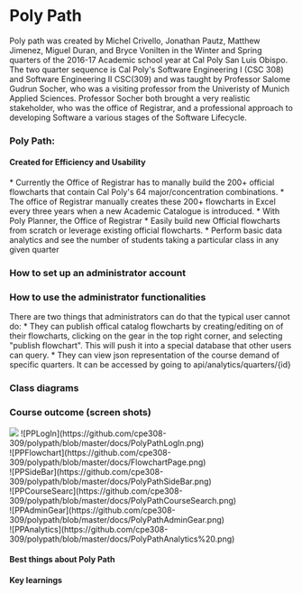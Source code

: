 <h1> Poly Path</h1>
<p> 
  Poly path was created by Michel Crivello, Jonathan Pautz, Matthew Jimenez, Miguel Duran, and Bryce Vonilten in the Winter   and Spring quarters of the 2016-17 Academic school year at Cal Poly San Luis Obispo. The two quarter sequence is Cal Poly's Software Engineering I (CSC 308) and Software Engineering II CSC(309) and was taught by Professor Salome Gudrun Socher, who was a visiting professor from the Univeristy of Munich Applied Sciences. Professor Socher both brought a very realistic stakeholder, who was the office of Registrar, and a professional approach to developing Software a various stages of the Software Lifecycle.
</p>
 
<div>
  <h3>Poly Path:</h3>
  <h4>Created for Efficiency and Usability</h4>
  * Currently the Office of Registrar has to manally build the 200+ official flowcharts that contain Cal Poly's 64      major/concentration combinations. 
  * The office of Registrar manually creates these 200+ flowcharts in Excel every three years when a new Academic Catalogue is introduced.
  * With Poly Planner, the Office of Registrar
     * Easily build new Official flowcharts from scratch or leverage existing official flowcharts.
     * Perform basic data analytics and see the number of students taking a particular class in any given quarter
</div>

<div>
  <h3> How to set up an administrator account</h3>
</div>

<div>
  <h3> 
    <strong>How to use the administrator functionalities </strong>
  </h3>
  <p> 
    There are two things that administrators can do that the typical user cannot do:
      * They can publish offical catalog flowcharts by creating/editing on of their flowcharts, clicking on the gear in the top right corner, and selecting  "publish flowchart". This will push it into a special database that other users can query. 
      * They can view json representation of the course demand of specific quarters. It can be accessed by going to api/analytics/quarters/{id} 
  </p>
</div>    

<div>
  <h3> Class diagrams </h3>
</div>  

<div>
  <h3> Course outcome (screen shots) </h3>
    <img src="https://github.com/cpe308-309/polypath/blob/master/docs/PolyPathLogIn.png">  
    ![PPLogIn](https://github.com/cpe308-309/polypath/blob/master/docs/PolyPathLogIn.png)<br>
    ![PPFlowchart](https://github.com/cpe308-309/polypath/blob/master/docs/FlowchartPage.png)<br>
    ![PPSideBar](https://github.com/cpe308-309/polypath/blob/master/docs/PolyPathSideBar.png)<br>
    ![PPCourseSearc](https://github.com/cpe308-309/polypath/blob/master/docs/PolyPathCourseSearch.png)<br>
    ![PPAdminGear](https://github.com/cpe308-309/polypath/blob/master/docs/PolyPathAdminGear.png)<br>
    ![PPAnalytics](https://github.com/cpe308-309/polypath/blob/master/docs/PolyPathAnalytics%20.png)<br>
</div>
<div>
  <h4> Best things about Poly Path </h4>
</div>

<div>
  <h4> Key learnings</h4> 
</div>  
